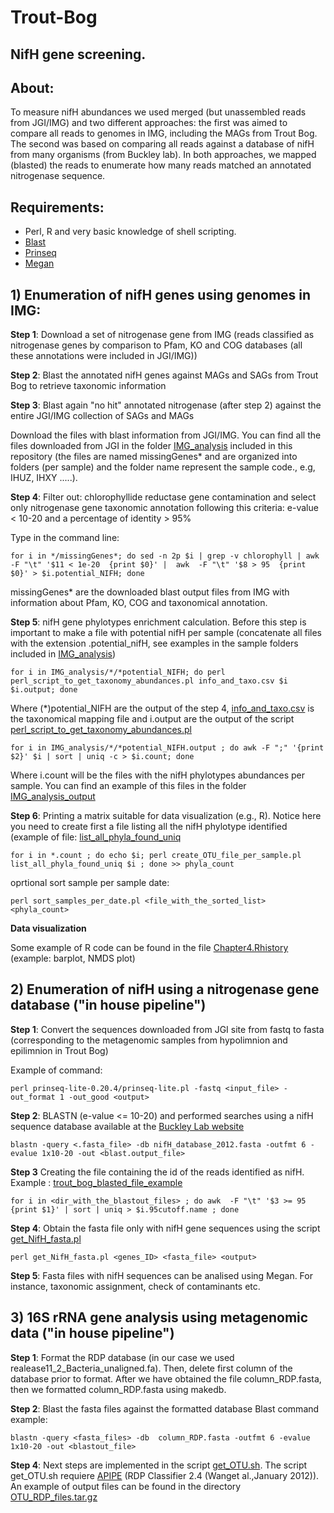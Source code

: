 # Trout-Bog
## NifH gene screening.

## About:
To measure nifH abundances we used merged (but unassembled reads from JGI/IMG) and two different approaches:  the first was aimed to compare all reads to genomes in IMG, including the MAGs from Trout Bog. The second was based on comparing all reads against a database of nifH from many organisms (from Buckley lab). In both approaches, we mapped (blasted) the reads to enumerate how many reads matched an annotated nitrogenase sequence. 
 

## Requirements:
- Perl, R and very basic knowledge of shell scripting.
- [Blast](https://blast.ncbi.nlm.nih.gov/Blast.cgi)
- [Prinseq](https://sourceforge.net/projects/prinseq/files/)
- [Megan](http://ab.inf.uni-tuebingen.de/software/megan/)

## 1) Enumeration of nifH genes using genomes in IMG:

**Step 1**:  Download a set of nitrogenase gene from IMG (reads classified as nitrogenase genes by comparison to Pfam, KO and COG databases (all these annotations were included in JGI/IMG))

**Step 2**: Blast the annotated nifH genes against MAGs and SAGs from Trout Bog to retrieve taxonomic information

**Step 3**: Blast again "no hit" annotated nitrogenase (after step 2) against the entire JGI/IMG collection of SAGs and MAGs 

Download the files with blast information from JGI/IMG. You can find all the files downloaded from JGI in the folder [IMG_analysis](./IMG_analysis.tar.gz) included in this repository (the files are named missingGenes* and are organized into folders (per sample) and the folder name represent the sample code., e.g, IHUZ, IHXY .....).

**Step 4**: Filter out: chlorophyllide reductase gene contamination and select only nitrogenase gene taxonomic annotation following this criteria: e-value < 10-20 and a percentage of identity > 95%

Type in the command line:

```shell
for i in */missingGenes*; do sed -n 2p $i | grep -v chlorophyll | awk  -F "\t" '$11 < 1e-20  {print $0}' |  awk  -F "\t" '$8 > 95  {print $0}' > $i.potential_NIFH; done
```

missingGenes* are the downloaded blast output files from IMG with information about Pfam, KO, COG and taxonomical annotation.

**Step 5**: nifH gene phylotypes enrichment calculation. Before this step is important to make a file with potential nifH per sample (concatenate all files with the extension .potential_nifH, see examples in the sample folders included in  [IMG_analysis](./IMG_analysis.tar.gz))

```shell
for i in IMG_analysis/*/*potential_NIFH; do perl perl_script_to_get_taxonomy_abundances.pl info_and_taxo.csv $i $i.output; done 
```
Where (*)potential_NIFH are the output of the step 4, [info_and_taxo.csv](./info_and_taxo.csv) is the taxonomical mapping file and i.output are the output of the script [perl_script_to_get_taxonomy_abundances.pl](./perl_script_to_get_taxonomy_abundances.pl)

```shell
for i in IMG_analysis/*/*potential_NIFH.output ; do awk -F ";" '{print $2}' $i | sort | uniq -c > $i.count; done 

```
Where i.count will be the files with the nifH phylotypes abundances per sample. You can find an example of this files in the folder [IMG_analysis_output](./IMG_analysis_output.tar.gz)

**Step 6**: Printing a matrix suitable for data visualization (e.g., R). Notice here you need to create first a file listing all the nifH phylotype identified (example of file: [list_all_phyla_found_uniq](./list_all_phyla_found_uniq)

```shell
for i in *.count ; do echo $i; perl create_OTU_file_per_sample.pl list_all_phyla_found_uniq $i ; done >> phyla_count

```
oprtional sort sample per sample date:
```shell
perl sort_samples_per_date.pl <file_with_the_sorted_list> <phyla_count>

```

**Data visualization**

Some example of R code can be found in the file [Chapter4.Rhistory](./Chapter4.Rhistory) (example: barplot, NMDS plot)


## 2) Enumeration of nifH using a nitrogenase gene database ("in house pipeline")

**Step 1**: Convert the sequences downloaded from JGI site from fastq to fasta (corresponding to the metagenomic samples from hypolimnion and epilimnion in Trout Bog)

Example of command:

```shell
perl prinseq-lite-0.20.4/prinseq-lite.pl -fastq <input_file> -out_format 1 -out_good <output> 

```

**Step 2**:  BLASTN (e-value <= 10-20) and performed searches using a nifH sequence database available at the [Buckley Lab website](https://blogs.cornell.edu/buckley/nifh-sequence-database/)

```shell
blastn -query <.fasta_file> -db nifH_database_2012.fasta -outfmt 6 -evalue 1x10-20 -out <blast.output_file> 

```
**Step 3** Creating the file containing the id of the reads identified as nifH. Example : [trout_bog_blasted_file_example](./nifH_blasted_files.tar.gz)

```shell
for i in <dir_with_the_blastout_files> ; do awk  -F "\t" '$3 >= 95 {print $1}' | sort | uniq > $i.95cutoff.name ; done
```


**Step 4**:  Obtain the fasta file only with nifH gene sequences using the script [get_NifH_fasta.pl](./get_NifH_fasta.pl)


```shell
perl get_NifH_fasta.pl <genes_ID> <fasta_file> <output> 
```
**Step 5**:  Fasta files with nifH sequences can be analised using Megan. For instance, taxonomic assignment, check of contaminants etc. 


## 3) 16S rRNA gene analysis using metagenomic data ("in house pipeline")

**Step 1**:  Format the RDP database (in our case we used realease11_2_Bacteria_unaligned.fa). Then, delete first column of the database prior to format. After we have obtained the file column_RDP.fasta, then we formatted column_RDP.fasta using makedb.

**Step 2**:  Blast the fasta files against the formatted database
Blast command example:

```shell
blastn -query <fasta_files> -db  column_RDP.fasta -outfmt 6 -evalue 1x10-20 -out <blastout_file>
```
 **Step 4**: Next steps are implemented in the script [get_OTU.sh](./get_OTU.sh). The script get_OTU.sh requiere [APIPE](Trout-Bog/SourceCodeV1.zip) (RDP Classifier 2.4 (Wanget al.,January 2012)). An example of output files can be found in the directory [OTU_RDP_files.tar.gz](./OTU_RDP_files.tar.gz)
